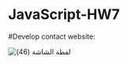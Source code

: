 # JavaScript-HW7

#Develop contact website:

![‏‏لقطة الشاشة (46)](https://user-images.githubusercontent.com/38569463/188506576-bc8679be-30ac-4aaf-bafa-a6f4b234fd72.png)
